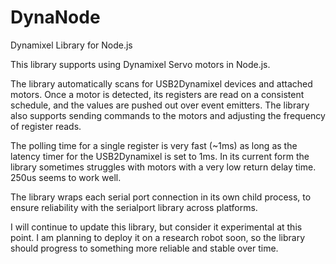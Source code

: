 DynaNode
========

Dynamixel Library for Node.js

This library supports using Dynamixel Servo motors in Node.js.

The library automatically scans for USB2Dynamixel devices and attached motors. Once a motor is detected, its registers are read on a consistent schedule, and the values are pushed out over event emitters. The library also supports sending commands to the motors and adjusting the frequency of register reads. 

The polling time for a single register is very fast (~1ms) as long as the latency timer for the USB2Dynamixel is set to 1ms. In its current form the library sometimes struggles with motors with a very low return delay time. 250us seems to work well. 
 

The library wraps each serial port connection in its own child process, to ensure reliability with the serialport library across platforms.


I will continue to update this library, but consider it experimental at this point. I am planning to deploy it on a research robot soon, so the library should progress to something more reliable and stable over time.
